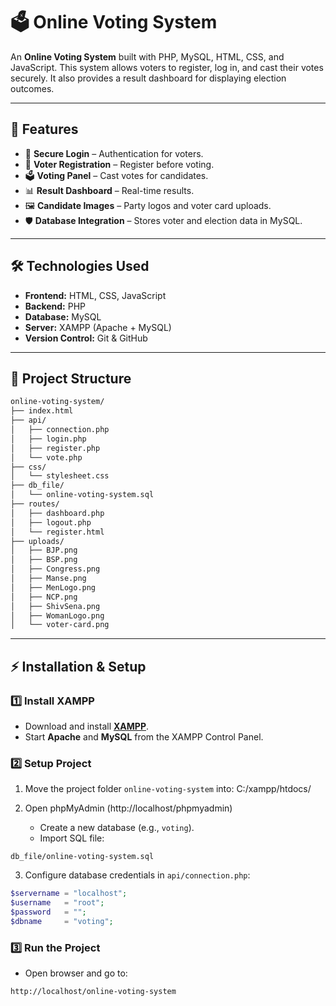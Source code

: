 # 🗳️ Online Voting System

An **Online Voting System** built with PHP, MySQL, HTML, CSS, and JavaScript. This system allows voters to register, log in, and cast their votes securely. It also provides a result dashboard for displaying election outcomes.

---

## 🚀 Features
- 🔐 **Secure Login** – Authentication for voters.
- 📝 **Voter Registration** – Register before voting.
- 🗳️ **Voting Panel** – Cast votes for candidates.
- 📊 **Result Dashboard** – Real-time results.
- 🖼️ **Candidate Images** – Party logos and voter card uploads.
- 🛡️ **Database Integration** – Stores voter and election data in MySQL.

---

## 🛠️ Technologies Used
- **Frontend:** HTML, CSS, JavaScript  
- **Backend:** PHP  
- **Database:** MySQL  
- **Server:** XAMPP (Apache + MySQL)  
- **Version Control:** Git & GitHub  

---

## 📂 Project Structure

```bash
online-voting-system/
├── index.html
├── api/
│   ├── connection.php
│   ├── login.php
│   ├── register.php
│   └── vote.php
├── css/
│   └── stylesheet.css
├── db_file/
│   └── online-voting-system.sql
├── routes/
│   ├── dashboard.php
│   ├── logout.php
│   └── register.html
├── uploads/
│   ├── BJP.png
│   ├── BSP.png
│   ├── Congress.png
│   ├── Manse.png
│   ├── MenLogo.png
│   ├── NCP.png
│   ├── ShivSena.png
│   ├── WomanLogo.png
│   └── voter-card.png
```


---

## ⚡ Installation & Setup

### 1️⃣ Install XAMPP
- Download and install **[XAMPP](https://www.apachefriends.org/download.html)**.  
- Start **Apache** and **MySQL** from the XAMPP Control Panel.  

### 2️⃣ Setup Project
1. Move the project folder `online-voting-system` into: C:/xampp/htdocs/

2. Open phpMyAdmin (http://localhost/phpmyadmin)  
   - Create a new database (e.g., `voting`).  
   - Import SQL file:
     
  ```
  db_file/online-voting-system.sql

  ```

3. Configure database credentials in `api/connection.php`:
```php
$servername = "localhost";
$username   = "root";
$password   = "";
$dbname     = "voting";
```

### 3️⃣ Run the Project

- Open browser and go to:

```
http://localhost/online-voting-system

```
